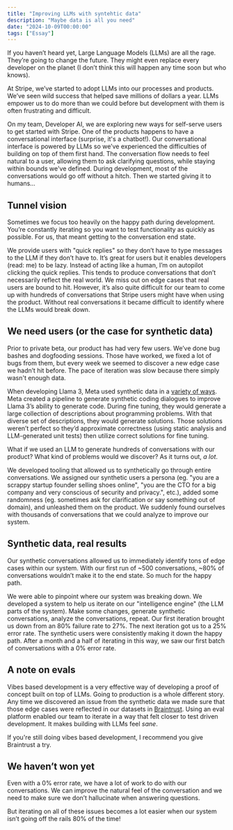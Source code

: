 ```yaml
---
title: "Improving LLMs with syntehtic data"
description: "Maybe data is all you need"
date: "2024-10-09T00:00:00"
tags: ["Essay"]
---
```


If you haven’t heard yet, Large Language Models (LLMs) are all the rage. They’re going to change the future. They might even replace every developer on the planet (I don’t think this will happen any time soon but who knows).

At Stripe, we’ve started to adopt LLMs into our processes and products. We’ve seen wild success that helped save millions of dollars a year. LLMs empower us to do more than we could before but development with them is often frustrating and difficult.

On my team, Developer AI, we are exploring new ways for self-serve users to get started with Stripe. One of the products happens to have a conversational interface (surprise, it's a chatbot!). Our conversational interface is powered by LLMs so we’ve experienced the difficulties of building on top of them first hand. The conversation flow needs to feel natural to a user, allowing them to ask clarifying questions, while staying within bounds we've defined. During development, most of the conversations would go off without a hitch. Then we started giving it to humans…

## Tunnel vision

Sometimes we focus too heavily on the happy path during development. You’re constantly iterating so you want to test functionality as quickly as possible. For us, that meant getting to the conversation end state.

We provide users with "quick replies" so they don’t have to type messages to the LLM if they don’t have to. It’s great for users but it enables developers (read: me) to be lazy. Instead of acting like a human, I’m on autopilot clicking the quick replies. This tends to produce conversations that don’t necessarily reflect the real world. We miss out on edge cases that real users are bound to hit. However, it’s also quite difficult for our team to come up with hundreds of conversations that Stripe users might have when using the product. Without real conversations it became difficult to identify where the LLMs would break down.

## We need users (or the case for synthetic data)

Prior to private beta, our product has had very few users. We’ve done bug bashes and dogfooding sessions. Those have worked, we fixed a lot of bugs from them, but every week we seemed to discover a new edge case we hadn’t hit before. The pace of iteration was slow because there simply wasn't enough data.

When developing Llama 3, Meta used synthetic data in a [variety of ways](https://x.com/swyx/status/1815771160841425113). Meta created a pipeline to generate synthetic coding dialogues to improve Llama 3’s ability to generate code. During fine tuning, they would generate a large collection of descriptions about programming problems. With that diverse set of descriptions, they would generate solutions. Those solutions weren’t perfect so they’d approximate correctness (using static analysis and LLM-generated unit tests) then utilize correct solutions for fine tuning.

What if we used an LLM to generate hundreds of conversations with our product? What kind of problems would we discover? As it turns out, _a lot_.

We developed tooling that allowed us to synthetically go through entire conversations. We assigned our synthetic users a persona (eg. "you are a scrappy startup founder selling shoes online", "you are the CTO for a big company and very conscious of security and privacy.", etc.), added some randomness (eg. sometimes ask for clarification or say something out of domain), and unleashed them on the product. We suddenly found ourselves with thousands of conversations that we could analyze to improve our system.

## Synthetic data, real results

Our synthetic conversations allowed us to immediately identify tons of edge cases within our system. With our first run of ~500 conversations, ~80% of conversations wouldn’t make it to the end state. So much for the happy path.

We were able to pinpoint where our system was breaking down. We developed a system to help us iterate on our "intelligence engine" (the LLM parts of the system). Make some changes, generate synthetic conversations, analyze the conversations, repeat. Our first iteration brought us down from an 80% failure rate to 27%. The next iteration got us to a 25% error rate. The synthetic users were consistently making it down the happy path. After a month and a half of iterating in this way, we saw our first batch of conversations with a 0% error rate.

## A note on evals

Vibes based development is a very effective way of developing a proof of concept built on top of LLMs. Going to production is a whole different story. Any time we discovered an issue from the synthetic data we made sure that those edge cases were reflected in our datasets in [Braintrust](https://www.braintrust.dev/). Using an eval platform enabled our team to iterate in a way that felt closer to test driven development. It makes building with LLMs feel _sane_.

If you're still doing vibes based development, I recommend you give Braintrust a try.


## We haven’t won yet

Even with a 0% error rate, we have a lot of work to do with our conversations. We can improve the natural feel of the conversation and we need to make sure we don’t hallucinate when answering questions.

But iterating on all of these issues becomes a lot easier when our system isn’t going off the rails 80% of the time!
